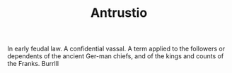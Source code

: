 ---
title: Antrustio
letter: A
permalink: "/definitions/antrustio.html"
body: In early feudal law. A confidential vassal. A term applied to the followers
  or dependents of the ancient Ger-man chiefs, and of the kings and counts of the
  Franks. Burrlll
published_at: '2018-07-07'
layout: post
---